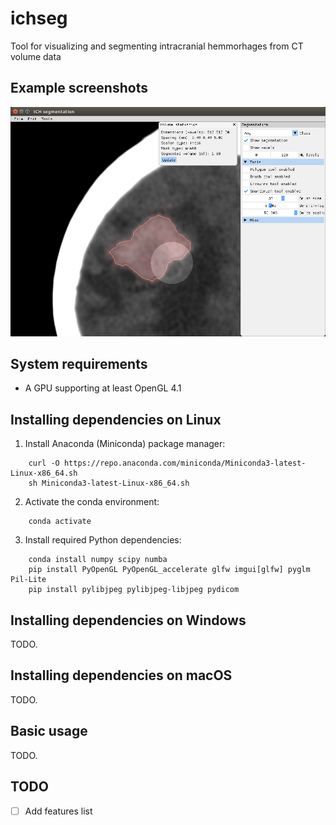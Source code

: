 # ichseg

Tool for visualizing and segmenting intracranial hemmorhages from CT volume data

## Example screenshots

![Screenshot](screenshot.png?raw=true "Screenshot")

## System requirements

- A GPU supporting at least OpenGL 4.1

## Installing dependencies on Linux

1. Install Anaconda (Miniconda) package manager:
```
    curl -O https://repo.anaconda.com/miniconda/Miniconda3-latest-Linux-x86_64.sh  
    sh Miniconda3-latest-Linux-x86_64.sh
```
2. Activate the conda environment:
```
    conda activate
```
3. Install required Python dependencies:
```
    conda install numpy scipy numba
    pip install PyOpenGL PyOpenGL_accelerate glfw imgui[glfw] pyglm Pil-Lite   
    pip install pylibjpeg pylibjpeg-libjpeg pydicom
```
## Installing dependencies on Windows

TODO.

## Installing dependencies on macOS

TODO.

## Basic usage

TODO.

## TODO

- [ ] Add features list
